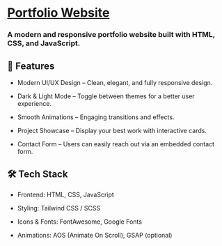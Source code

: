 # [Portfolio Website](https://next-portfolio-alpha-livid-90.vercel.app/)

### A modern and responsive portfolio website built with HTML, CSS, and JavaScript.

## 🚀 Features

- Modern UI/UX Design – Clean, elegant, and fully responsive design.

- Dark & Light Mode – Toggle between themes for a better user experience.

- Smooth Animations – Engaging transitions and effects.

- Project Showcase – Display your best work with interactive cards.

- Contact Form – Users can easily reach out via an embedded contact form.

## 🛠 Tech Stack

- Frontend: HTML, CSS, JavaScript

- Styling: Tailwind CSS / SCSS

- Icons & Fonts: FontAwesome, Google Fonts

- Animations: AOS (Animate On Scroll), GSAP (optional)

